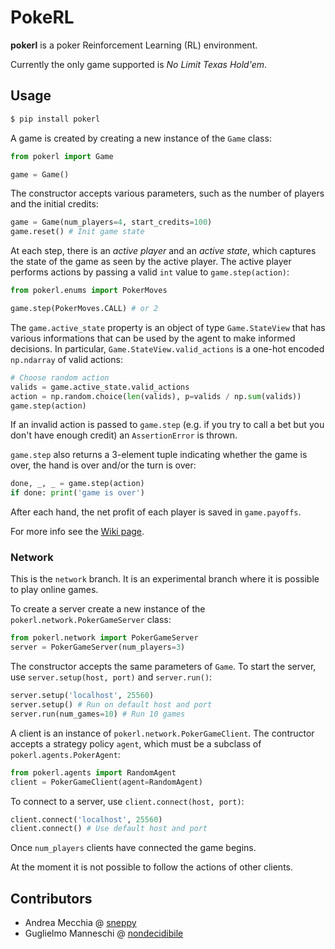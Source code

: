 # PokeRL

**pokerl** is a poker Reinforcement Learning (RL) environment.

Currently the only game supported is _No Limit Texas Hold'em_.

Usage
-----

```bash
$ pip install pokerl
```

A game is created by creating a new instance of the `Game` class:

```python
from pokerl import Game

game = Game()
```

The constructor accepts various parameters, such as the number of players and the initial credits:

```python
game = Game(num_players=4, start_credits=100)
game.reset() # Init game state
```

At each step, there is an _active player_ and an _active state_, which captures the state of the game as seen by the active player.
The active player performs actions by passing a valid `int` value to `game.step(action)`:

```python
from pokerl.enums import PokerMoves

game.step(PokerMoves.CALL) # or 2
```

The `game.active_state` property is an object of type `Game.StateView` that has various informations that can be used by the agent to make informed decisions.
In particular, `Game.StateView.valid_actions` is a one-hot encoded `np.ndarray` of valid actions:

```python
# Choose random action
valids = game.active_state.valid_actions
action = np.random.choice(len(valids), p=valids / np.sum(valids))
game.step(action)
```

If an invalid action is passed to `game.step` (e.g. if you try to call a bet but you don't have enough credit) an `AssertionError` is thrown.

`game.step` also returns a 3-element tuple indicating whether the game is over, the hand is over and/or the turn is over:

```python
done, _, _ = game.step(action)
if done: print('game is over')
```

After each hand, the net profit of each player is saved in `game.payoffs`.

For more info see the [Wiki page](https://github.com/nondecidibile/pokerl/wiki).

### Network

This is the `network` branch. It is an experimental branch where it is possible to play online games.

To create a server create a new instance of the `pokerl.network.PokerGameServer` class:

```python
from pokerl.network import PokerGameServer
server = PokerGameServer(num_players=3)
```

The constructor accepts the same parameters of `Game`.
To start the server, use `server.setup(host, port)` and `server.run()`:

```python
server.setup('localhost', 25560)
server.setup() # Run on default host and port
server.run(num_games=10) # Run 10 games
```

A client is an instance of `pokerl.network.PokerGameClient`.
The contructor accepts a strategy policy `agent`, which must be a subclass of `pokerl.agents.PokerAgent`:

```python
from pokerl.agents import RandomAgent
client = PokerGameClient(agent=RandomAgent)
```

To connect to a server, use `client.connect(host, port)`:

```python
client.connect('localhost', 25560)
client.connect() # Use default host and port
```

Once `num_players` clients have connected the game begins.

At the moment it is not possible to follow the actions of other clients.

Contributors
------------

- Andrea Mecchia @ [sneppy](https://github.com/sneppy)
- Guglielmo Manneschi @ [nondecidibile](https://github.com/nondecidibile)